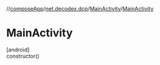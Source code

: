//[composeApp](../../../index.md)/[net.decodex.dcp](../index.md)/[MainActivity](index.md)/[MainActivity](-main-activity.md)

# MainActivity

[android]\
constructor()
